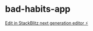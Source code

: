 # bad-habits-app

[Edit in StackBlitz next generation editor ⚡️](https://stackblitz.com/~/github.com/jamdotjar/bad-habits-app)